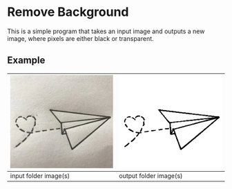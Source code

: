 # Remove Background

This is a simple program that takes an input image and outputs a new image, where pixels are either black or transparent.

## Example
| ![Photo 1](input/hand-drawing.png) | ![Photo 2](output/hand-drawing_no_background.png) |
|------------------------------------|---------------------------------------------------|
| input folder image(s)              | output folder image(s)                            |
